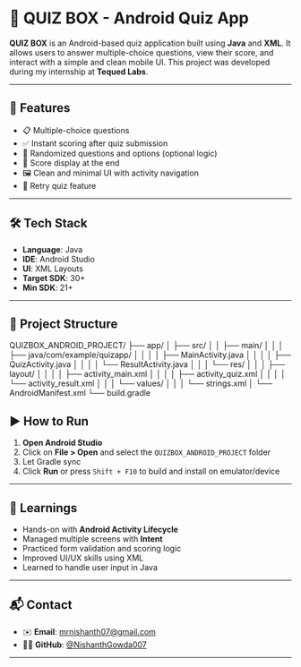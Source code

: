 # 📱 QUIZ BOX - Android Quiz App

**QUIZ BOX** is an Android-based quiz application built using **Java** and **XML**. It allows users to answer multiple-choice questions, view their score, and interact with a simple and clean mobile UI. This project was developed during my internship at **Tequed Labs**.

---

## 🚀 Features

- 📋 Multiple-choice questions
- ✅ Instant scoring after quiz submission
- 🧠 Randomized questions and options (optional logic)
- 🎯 Score display at the end
- 🖼️ Clean and minimal UI with activity navigation
- 🔁 Retry quiz feature

---

## 🛠️ Tech Stack

- **Language**: Java
- **IDE**: Android Studio
- **UI**: XML Layouts
- **Target SDK**: 30+
- **Min SDK**: 21+

---

## 📁 Project Structure
QUIZBOX_ANDROID_PROJECT/
├── app/
│ ├── src/
│ │ ├── main/
│ │ │ ├── java/com/example/quizapp/
│ │ │ │ ├── MainActivity.java
│ │ │ │ ├── QuizActivity.java
│ │ │ │ └── ResultActivity.java
│ │ │ └── res/
│ │ │ ├── layout/
│ │ │ │ ├── activity_main.xml
│ │ │ │ ├── activity_quiz.xml
│ │ │ │ └── activity_result.xml
│ │ │ └── values/
│ │ │ └── strings.xml
│ └── AndroidManifest.xml
└── build.gradle

## ▶️ How to Run

1. **Open Android Studio**
2. Click on **File > Open** and select the `QUIZBOX_ANDROID_PROJECT` folder
3. Let Gradle sync
4. Click **Run** or press `Shift + F10` to build and install on emulator/device

---

## 📘 Learnings

- Hands-on with **Android Activity Lifecycle**
- Managed multiple screens with **Intent**
- Practiced form validation and scoring logic
- Improved UI/UX skills using XML
- Learned to handle user input in Java

---

## 📬 Contact

- ✉️ **Email**: mrnishanth07@gmail.com  
- 🧑‍💻 **GitHub**: [@NishanthGowda007](https://github.com/NishanthGowda007)

---
